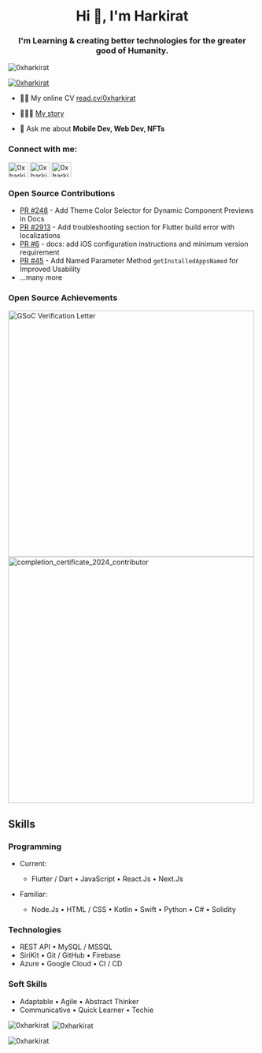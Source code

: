 <h1 align="center">Hi 👋, I'm Harkirat</h1>
<h3 align="center">I'm Learning & creating better technologies for the greater good of Humanity.</h3>

<p align="left"> <img src="https://komarev.com/ghpvc/?username=0xharkirat&label=Profile%20views&color=0e75b6&style=flat" alt="0xharkirat" /> </p>

<p align="left"> <a href="https://twitter.com/0xharkirat" target="blank"><img src="https://img.shields.io/twitter/follow/0xharkirat?logo=twitter&style=for-the-badge" alt="0xharkirat" /></a> </p>

- 👨‍💻 My online CV <a href="https://read.cv/0xharkirat" target="_blank" rel="noreferrer"> read.cv/0xharkirat</a>

- 👨🏻‍🏫 <a href="https://bit.ly/4dEIdZc" target="_blank" rel="noreferrer"> My story</a>

- 💬 Ask me about **Mobile Dev, Web Dev, NFTs**

<h3 align="left">Connect with me:</h3>
<p align="left">
<a href="https://twitter.com/0xharkirat" target="blank"><img align="center" src="https://raw.githubusercontent.com/rahuldkjain/github-profile-readme-generator/master/src/images/icons/Social/twitter.svg" alt="0xharkirat" height="30" width="40" /></a>
<a href="https://linkedin.com/in/0xharkirat" target="blank"><img align="center" src="https://raw.githubusercontent.com/rahuldkjain/github-profile-readme-generator/master/src/images/icons/Social/linked-in-alt.svg" alt="0xharkirat" height="30" width="40" /></a>
<a href="https://instagram.com/0xharkirat" target="blank"><img align="center" src="https://raw.githubusercontent.com/rahuldkjain/github-profile-readme-generator/master/src/images/icons/Social/instagram.svg" alt="0xharkirat" height="30" width="40" /></a>
</p>

### Open Source Contributions

- [PR #248](https://github.com/nank1ro/flutter-shadcn-ui/pull/248) - Add Theme Color Selector for Dynamic Component Previews in Docs
- [PR #2913](https://github.com/codemagic-ci-cd/codemagic-docs/pull/2913) - Add troubleshooting section for Flutter build error with localizations
- [PR #6](https://github.com/monterail/intelligence/pull/6) - docs: add iOS configuration instructions and minimum version requirement
- [PR #45](https://github.com/sharmadhiraj/installed_apps/pull/45) - Add Named Parameter Method `getInstalledAppsNamed` for Improved Usability
- ...many more

### Open Source Achievements
<img src="https://github.com/user-attachments/assets/b0f4aa85-ab08-4370-9109-88219a76f6aa" alt="GSoC Verification Letter" height="500">
<img src="https://github.com/user-attachments/assets/76e4d811-9e7a-48fa-9da3-9c4fe553c02b" alt="completion_certificate_2024_contributor" width="500">


## Skills
### Programming
- Current:
  - Flutter / Dart • JavaScript • React.Js • Next.Js  

- Familiar:
  - Node.Js • HTML / CSS • Kotlin • Swift • Python • C# • Solidity  

### Technologies
- REST API • MySQL / MSSQL  
- SiriKit • Git / GitHub • Firebase  
- Azure • Google Cloud • CI / CD  

### Soft Skills
- Adaptable • Agile • Abstract Thinker  
- Communicative • Quick Learner • Techie  




<p><img align="left" src="https://github-readme-stats.vercel.app/api/top-langs?username=0xharkirat&show_icons=true&locale=en&layout=compact" alt="0xharkirat" /></p>

<p>&nbsp;<img align="center" src="https://github-readme-stats.vercel.app/api?username=0xharkirat&show_icons=true&locale=en" alt="0xharkirat" /></p>

<p><img align="center" src="https://github-readme-streak-stats.herokuapp.com/?user=0xharkirat&" alt="0xharkirat" /></p>
